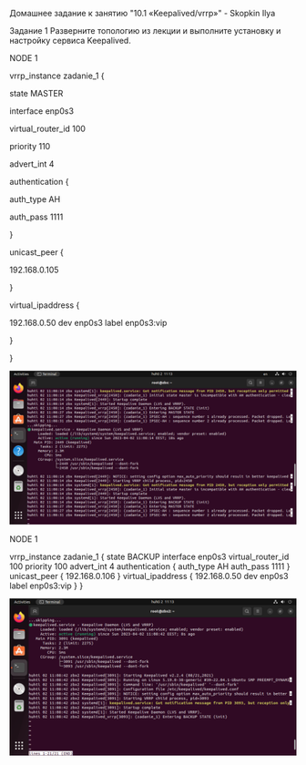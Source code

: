 Домашнее задание к занятию "10.1 «Keepalived/vrrp»" - Skopkin Ilya


Задание 1
Разверните топологию из лекции и выполните установку и настройку сервиса Keepalived.
 
NODE 1

vrrp_instance zadanie_1 {

state MASTER

interface enp0s3

virtual_router_id 100

priority 110

advert_int 4

authentication {

auth_type AH

auth_pass 1111

}

unicast_peer {

192.168.0.105

}

virtual_ipaddress {

192.168.0.50 dev enp0s3 label enp0s3:vip

}

}

![alt text](https://github.com/matiz86/git_hw-10.1/blob/main/VirtualBox_zabbix_test_02_04_2023_11_13_02.png)


NODE 1

vrrp_instance zadanie_1 {
state BACKUP
interface enp0s3
virtual_router_id 100
priority 100
advert_int 4
authentication {
auth_type AH
auth_pass 1111
}
unicast_peer {
192.168.0.106
}
virtual_ipaddress {
192.168.0.50 dev enp0s3 label enp0s3:vip
}
}

![alt text](https://github.com/matiz86/git_hw-10.1/blob/main/VirtualBox_zabbix_test2_02_04_2023_11_13_32.png)
